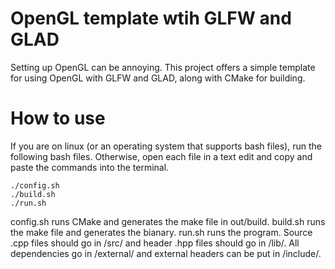 # OpenGL template wtih GLFW and GLAD
Setting up OpenGL can be annoying. This project offers a simple template for using OpenGL with GLFW and GLAD, along with CMake for building.

# How to use
If you are on linux (or an operating system that supports bash files), run the following bash files. Otherwise, open each file in a text edit and copy and paste the commands into the terminal.
```
./config.sh
./build.sh
./run.sh
```
config.sh runs CMake and generates the make file in out/build. build.sh runs the make file and generates the bianary. run.sh runs the program.
Source .cpp files should go in /src/ and header .hpp files should go in /lib/. All dependencies go in /external/ and external headers can be put in /include/.
  
